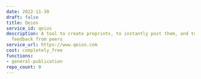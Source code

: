 ```yaml
---
date: 2022-11-30
draft: false
title: Qeios
service_id: qeios
description: A tool to create preprints, to instantly post them, and to receive early
  feedback from peers
service_url: https://www.qeios.com
cost: completely_free
functions:
- general-publication
repo_count: 0
---
```




